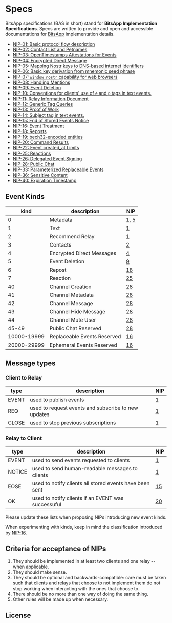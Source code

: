 # Specs

BitsApp specifications (BAS in short) stand for **BitsApp Implementation Specifications**. Specs are written to provide and open and accessible documentations for [BitsApp](https://bits.app) implementation details.

- [NIP-01: Basic protocol flow description](01.md)
- [NIP-02: Contact List and Petnames](02.md)
- [NIP-03: OpenTimestamps Attestations for Events](03.md)
- [NIP-04: Encrypted Direct Message](04.md)
- [NIP-05: Mapping Nostr keys to DNS-based internet identifiers](05.md)
- [NIP-06: Basic key derivation from mnemonic seed phrase](06.md)
- [NIP-07: `window.nostr` capability for web browsers](07.md)
- [NIP-08: Handling Mentions](08.md)
- [NIP-09: Event Deletion](09.md)
- [NIP-10: Conventions for clients' use of `e` and `p` tags in text events.](10.md)
- [NIP-11: Relay Information Document](11.md)
- [NIP-12: Generic Tag Queries](12.md)
- [NIP-13: Proof of Work](13.md)
- [NIP-14: Subject tag in text events.](14.md)
- [NIP-15: End of Stored Events Notice](15.md)
- [NIP-16: Event Treatment](16.md)
- [NIP-18: Reposts](18.md)
- [NIP-19: bech32-encoded entities](19.md)
- [NIP-20: Command Results](20.md)
- [NIP-22: Event created_at Limits](22.md)
- [NIP-25: Reactions](25.md)
- [NIP-26: Delegated Event Signing](26.md)
- [NIP-28: Public Chat](28.md)
- [NIP-33: Parameterized Replaceable Events](33.md)
- [NIP-36: Sensitive Content](36.md)
- [NIP-40: Expiration Timestamp](40.md)

## Event Kinds

| kind        | description                 | NIP                    |
|-------------|-----------------------------|------------------------|
| 0           | Metadata                    | [1](01.md), [5](05.md) |
| 1           | Text                        | [1](01.md)             |
| 2           | Recommend Relay             | [1](01.md)             |
| 3           | Contacts                    | [2](02.md)             |
| 4           | Encrypted Direct Messages   | [4](04.md)             |
| 5           | Event Deletion              | [9](09.md)             |
| 6           | Repost                      | [18](18.md)            |
| 7           | Reaction                    | [25](25.md)            |
| 40          | Channel Creation            | [28](28.md)            |
| 41          | Channel Metadata            | [28](28.md)            |
| 42          | Channel Message             | [28](28.md)            |
| 43          | Channel Hide Message        | [28](28.md)            |
| 44          | Channel Mute User           | [28](28.md)            |
| 45-49       | Public Chat Reserved        | [28](28.md)            |
| 10000-19999 | Replaceable Events Reserved | [16](16.md)            |
| 20000-29999 | Ephemeral Events Reserved   | [16](16.md)            |


## Message types

### Client to Relay
| type  | description                                         | NIP        |
|-------|-----------------------------------------------------|------------|
| EVENT | used to publish events                              | [1](01.md) |
| REQ   | used to request events and subscribe to new updates | [1](01.md) |
| CLOSE | used to stop previous subscriptions                 | [1](01.md) |

### Relay to Client
| type   | description                                             | NIP         |
|--------|---------------------------------------------------------|-------------|
| EVENT  | used to send events requested to clients                | [1](01.md)  |
| NOTICE | used to send human-readable messages to clients         | [1](01.md)  |
| EOSE   | used to notify clients all stored events have been sent | [15](15.md) |
| OK     | used to notify clients if an EVENT was successuful      | [20](20.md) |

Please update these lists when proposing NIPs introducing new event kinds.

When experimenting with kinds, keep in mind the classification introduced by [NIP-16](16.md).

## Criteria for acceptance of NIPs

1. They should be implemented in at least two clients and one relay -- when applicable.
2. They should make sense.
3. They should be optional and backwards-compatible: care must be taken such that clients and relays that choose to not implement them do not stop working when interacting with the ones that choose to.
4. There should be no more than one way of doing the same thing.
5. Other rules will be made up when necessary.

## License
